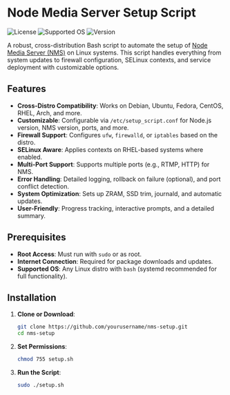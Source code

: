 # Node Media Server Setup Script

![License](https://img.shields.io/badge/license-MIT-blue.svg)
![Supported OS](https://img.shields.io/badge/OS-Linux-green.svg)
![Version](https://img.shields.io/badge/version-1.0.0-blue.svg)

A robust, cross-distribution Bash script to automate the setup of [Node Media Server (NMS)](https://github.com/illuspas/Node-Media-Server) on Linux systems. This script handles everything from system updates to firewall configuration, SELinux contexts, and service deployment with customizable options.

## Features

- **Cross-Distro Compatibility**: Works on Debian, Ubuntu, Fedora, CentOS, RHEL, Arch, and more.
- **Customizable**: Configurable via `/etc/setup_script.conf` for Node.js version, NMS version, ports, and more.
- **Firewall Support**: Configures `ufw`, `firewalld`, or `iptables` based on the distro.
- **SELinux Aware**: Applies contexts on RHEL-based systems where enabled.
- **Multi-Port Support**: Supports multiple ports (e.g., RTMP, HTTP) for NMS.
- **Error Handling**: Detailed logging, rollback on failure (optional), and port conflict detection.
- **System Optimization**: Sets up ZRAM, SSD trim, journald, and automatic updates.
- **User-Friendly**: Progress tracking, interactive prompts, and a detailed summary.

## Prerequisites

- **Root Access**: Must run with `sudo` or as root.
- **Internet Connection**: Required for package downloads and updates.
- **Supported OS**: Any Linux distro with `bash` (systemd recommended for full functionality).

## Installation

1. **Clone or Download**:
   ```bash
   git clone https://github.com/yourusername/nms-setup.git
   cd nms-setup

2. **Set Permissions**:
   ```bash
   chmod 755 setup.sh

3. **Run the Script**:
   ```bash
   sudo ./setup.sh


